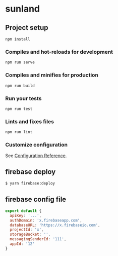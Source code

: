 # sunland

## Project setup
```
npm install
```

### Compiles and hot-reloads for development
```
npm run serve
```

### Compiles and minifies for production
```
npm run build
```

### Run your tests
```
npm run test
```

### Lints and fixes files
```
npm run lint
```

### Customize configuration
See [Configuration Reference](https://cli.vuejs.org/config/).

## firebase deploy

```bash
$ yarn firebase:deploy
```

## firebase config file
```javascript
export default {
  apiKey: '...',
  authDomain: 'x.firebaseapp.com',
  databaseURL: 'https://x.firebaseio.com',
  projectId: 'x',
  storageBucket: '',
  messagingSenderId: '111',
  appId: '12'
}
```
